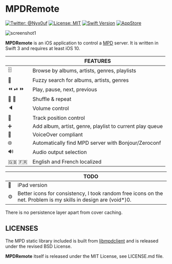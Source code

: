 MPDRemote
==============

[![Twitter: @Nyx0uf](https://img.shields.io/badge/contact-@Nyx0uf-blue.svg?style=flat)](https://twitter.com/Nyx0uf) [![License: MIT](https://img.shields.io/badge/license-MIT-blue.svg?style=flat)](https://github.com/Nyx0uf/MPDRemote/blob/master/LICENSE.md) [![Swift Version](https://img.shields.io/badge/Swift-3.1-orange.svg)]() [![AppStore](https://img.shields.io/itunes/v/1202933180.svg)](https://itunes.apple.com/us/app/mpdremote/id1202933180?mt=8)

![screenshot1](https://mpdremote.whine.fr/img/demo-screen-2.gif)

**MPDRemote** is an iOS application to control a [MPD](http://www.musicpd.org/) server. It is written in Swift 3 and requires at least iOS 10.

|         | FEATURES |
| --------- | --------- |
| 🗄 | Browse by albums, artists, genres, playlists |
| 🔎 | Fuzzy search for albums, artists, genres |
| ⏪ ⏯ ⏩ | Play, pause, next, previous |
| 🔀 🔁 | Shuffle & repeat |
| 🔈 | Volume control |
| 📍 | Track position control |
| ➕ | Add album, artist, genre, playlist to current play queue |
| 💬 | VoiceOver compliant |
| 🌐 | Automatically find MPD server with Bonjour/Zeroconf |
| 🔊 | Audio output selection |
| 🇬🇧 🇫🇷 | English and French localized |


|         | TODO |
| ---------|--------- |
| 📱 | iPad version |
| ⚙ | Better icons for consistency, I took random free icons on the net. Problem is my skills in design are (void*)0. |

There is no persistence layer apart from cover caching.

LICENSES
-----------------

The MPD static library included is built from [libmpdclient](https://github.com/cmende/libmpdclient) and is released under the revised BSD License.

**MPDRemote** itself is released under the MIT License, see LICENSE.md file.
